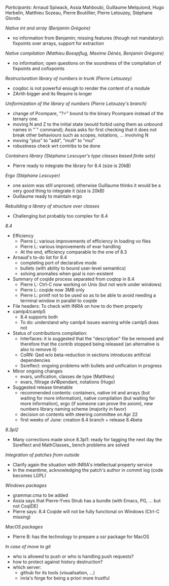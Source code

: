 *Participants*: Arnaud Spiwack, Assia Mahboubi, Guillaume Melquiond, Hugo Herbelin, Matthieu Sozeau, Pierre Boutillier, Pierre Letouzey, Stéphane Glondu

*Native int and array (Benjamin Grégoire)*

-   no information from Benjamin; missing features (though not mandatory): fixpoints over arrays, support for extraction

*Native compilation (Mathieu Boespflug, Maxime Dénès, Benjamin Grégoire)*

-   no information; open questions on the soundness of the compilation of fixpoints and cofixpoints

*Restructuration library of numbers in trunk (Pierre Letouzey)*

-   coqdoc is not powerful enough to render the content of a module
-   ZArith bigger and its Require is longer

*Uniformization of the library of numbers (Pierre Letouzey's branch)*

-   change of Pcompare, "?=" bound to the binary Pcompare instead of the ternary one.
-   moving N and Z to the initial state (would forbid using them as unbound names in "\`" command); Assia asks for first checking that it does not break other behaviours such as scopes, notations, ... involving N
-   moving "plus" to "add", "mult" to "mul"
-   robustness check wrt contribs to be done

*Containers library (Stéphane Lescuyer's type classes based finite sets)*

-   Pierre ready to integrate the library for 8.4 (size is 20kB)

*Ergo (Stéphane Lescuyer)*

-   one axiom was still unproved; otherwise Guillaume thinks it would be a very good thing to integrate it (size is 20kB)
-   Guillaume ready to maintain ergo

*Rebuilding a library of structure over classes*

-   Challenging but probably too complex for 8.4

*8.4*

-   Efficiency
    -   Pierre L: various improvements of efficiency in loading vo files
    -   Pierre L: various improvements of evar handling
    -   At the end, efficiency comparable to the one of 8.3
-   Arnaud's to-do list for 8.4
    -   completing port of declarative mode
    -   bullets (with ability to bound user-level semantics)
    -   solving anomalies when goal is non-existent
-   Summary of coqide process separated from coqtop in 8.4
    -   Pierre L: Ctrl-C now working on Unix (but not work under windows)
    -   Pierre L: coqide now 3MB only
    -   Pierre L: printf not to be used so as to be able to avoid needing a terminal window in parallel to coqide
-   File headers: To check with INRIA on how to do them properly
-   camlp4/camlp5
    -   8.4 supports both
    -   To do: understand why camlp4 issues warning while camlp5 does not
-   Status of contributions compilation:
    -   Interfaces: it is suggested that the "description" file be removed and therefore that the contrib stopped being released (an alternative is also to remove it)
    -   CoRN: Qed w/o beta-reduction in sections introduces artificial dependencies
    -   Ssreflect: ongoing problems with bullets and unification in progress
-   Minor ongoing changes
    -   evars, unification, classes de type (Matthieu)
    -   evars, filtrage d√©pendant, notations (Hugo)
-   Suggested release timetable
    -   recommended contents: containers, native int and arrays (but waiting for more information), native compilation (but waiting for more information), ergo (if someone can prove the axiom), new numbers library naming scheme (majority in favor)
    -   decision on contents with steering committee on Apr 22
    -   first weeks of June: creation 8.4 branch + release 8.4beta

*8.3pl2*

-   Many corrections made since 8.3pl1: ready for tagging the next day the Ssreflect and MathClasses\_ bench problems are solved

*Integration of patches from outside*

-   Clarify again the situation with INRIA's intellectual property service
-   In the meantime, acknowledging the patch's author in commit log (code becomes LGPL)

*Windows packages*

-   grammar.cma to be added
-   Assia says that Pierre-Yves Strub has a bundle (with Emacs, PG, ... but not CoqIDE)
-   Pierre says: 8.4 Coqide will not be fully functional on Windows (Ctrl-C missing)

*MacOS packages*

-   Pierre B: has the technology to prepare a ssr package for MacOS

*In case of move to git*

-   who is allowed to push or who is handling push requests?
-   how to protect against history destruction?
-   which server:
    -   github for its tools (visualisation, ...)
    -   inria's forge for being a priori more trustful

